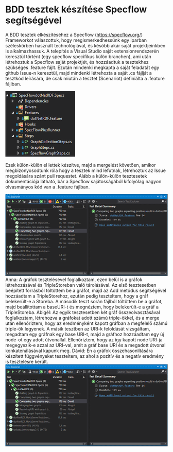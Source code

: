 # BDD tesztek készítése Specflow segítségével

A BDD tesztek elkészítéséhez a Specflow (https://specflow.org/) Frameworkot válaszottuk, hogy megismerkedhessünk egy iparban széleskörben használt technológiával, és később akár saját projektjeinkben is alkalmazhassuk. A telepítés a Visual Studio saját extensionrendszerén keresztül történt (egy specflow specifikus külön branchen), ami után létrehoztuk a Specflow saját projektjét, és hozzáadtuk a tesztekhez szükséges .feature fájlt. Ezután mindenki megkapta a saját feladatát egy github Issue-n keresztül, majd mindenki létrehozta a saját .cs fájlját a tesztkód leírására, de csak miután a tesztet (Scenariot) definiálta a .feature fájlban.

![](specflow_1.png)

Ezek külön-külön el lettek készítve, majd a mergelést követően, amikor megbizonyosodtunk róla hogy a tesztek mind lefutnak, létrehoztuk az Issue megoldására szánt pull requestet. Alább a külön-külön tesztesetek dokumentációja látható, bár a Specflow sajátosságából kifolyólag nagyon olvasmányos kód van a .feature fájlban.

![](specflow_2.PNG)
Anna: A gráfok tesztelésével foglalkoztam, ezen belül is a gráfok létrehozásával és TripleStoreban való tárolásával. Az első tesztesetben beépített forrásból töltöttem be a gráfot, majd az Add metódus segítségével hozzáadtam a TripleStorehoz, ezután pedig teszteltem, hogy a gráf belekerült-e a Storeba. A második teszt során fájlból töltöttem be a gráfot, majd beállítottam a baseURI-t és megnéztem, hogy belekerült-e a gráf a TripleStoreba.
Abigél: Az egyik tesztesetben két gráf összeolvasztásával foglalkoztam, létrehozva a gráfokat adott számú triple-ökkel, és a merge után ellenőriztem, hogy az eredményként kapott gráfban a megfelelő számú triple-ök legyenek. A másik tesztben az URI-k feloldását vizsgáltam, megadtam egy gráfnak egy base URI-t, majd a gráfhoz hozzáadtam egy új node-ot egy adott útvonallal. Ellenőriztem, hogy az így kapott node URI-ja megegyezik-e azzal az URI-val, amit a gráf base URI és a megadott útvonal konkatenálásával kapunk meg.
Dávid: Én a gráfok összehasonlítására készített függvényeket teszteltem, az ahol a pozitív és a negatív eredmény is tesztelésre került. 
![](specflow_3.PNG)
